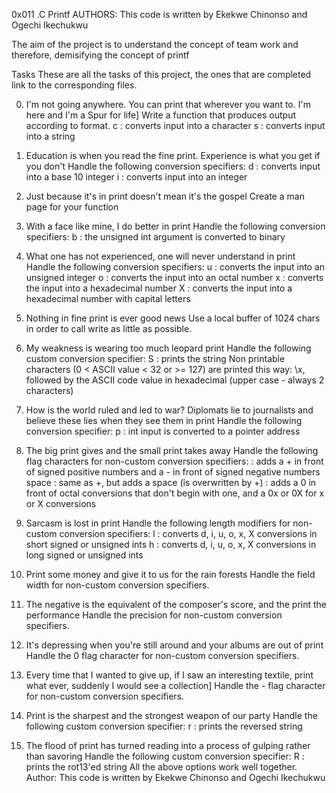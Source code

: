 0x011 .C Printf AUTHORS: This code is written by Ekekwe Chinonso and Ogechi Ikechukwu

The aim of the project is to understand the concept of team work and therefore, demisifying the concept of printf

Tasks These are all the tasks of this project, the ones that are completed link to the corresponding files.

0. I'm not going anywhere. You can print that wherever you want to. I'm here and I'm a Spur for life] Write a function that produces output according to format. c : converts input into a character s : converts input into a string

1. Education is when you read the fine print. Experience is what you get if you don't Handle the following conversion specifiers: d : converts input into a base 10 integer i : converts input into an integer

2. Just because it's in print doesn't mean it's the gospel Create a man page for your function

3. With a face like mine, I do better in print Handle the following conversion specifiers: b : the unsigned int argument is converted to binary

4. What one has not experienced, one will never understand in print Handle the following conversion specifiers: u : converts the input into an unsigned integer o : converts the input into an octal number x : converts the input into a hexadecimal number X : converts the input into a hexadecimal number with capital letters

5. Nothing in fine print is ever good news Use a local buffer of 1024 chars in order to call write as little as possible.

6. My weakness is wearing too much leopard print Handle the following custom conversion specifier: S : prints the string Non printable characters (0 < ASCII value < 32 or >= 127) are printed this way: \x, followed by the ASCII code value in hexadecimal (upper case - always 2 characters)

7. How is the world ruled and led to war? Diplomats lie to journalists and believe these lies when they see them in print Handle the following conversion specifier: p : int input is converted to a pointer address

8. The big print gives and the small print takes away Handle the following flag characters for non-custom conversion specifiers:
: adds a + in front of signed positive numbers and a - in front of signed negative numbers space : same as +, but adds a space (is overwritten by +)
: adds a 0 in front of octal conversions that don't begin with one, and a 0x or 0X for x or X conversions

9. Sarcasm is lost in print Handle the following length modifiers for non-custom conversion specifiers: l : converts d, i, u, o, x, X conversions in short signed or unsigned ints h : converts d, i, u, o, x, X conversions in long signed or unsigned ints

10. Print some money and give it to us for the rain forests Handle the field width for non-custom conversion specifiers.

11. The negative is the equivalent of the composer's score, and the print the performance Handle the precision for non-custom conversion specifiers.

12. It's depressing when you're still around and your albums are out of print Handle the 0 flag character for non-custom conversion specifiers.

13. Every time that I wanted to give up, if I saw an interesting textile, print what ever, suddenly I would see a collection] Handle the - flag character for non-custom conversion specifiers.

14. Print is the sharpest and the strongest weapon of our party Handle the following custom conversion specifier: r : prints the reversed string

15. The flood of print has turned reading into a process of gulping rather than savoring Handle the following custom conversion specifier: R : prints the rot13'ed string
All the above options work well together. Author: This code is written by Ekekwe Chinonso and Ogechi Ikechukwu
